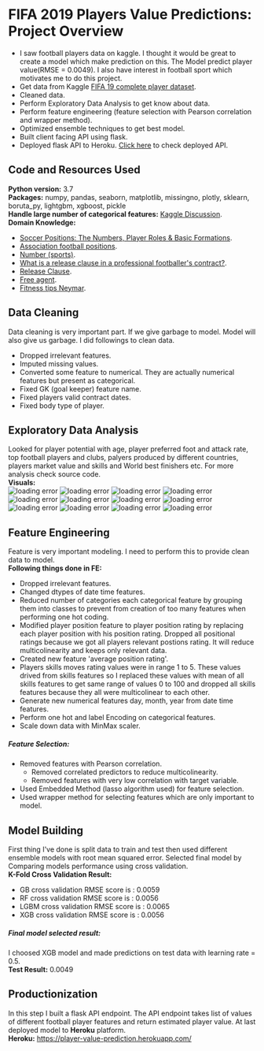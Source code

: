 # FIFA 2019 Players Value Predictions: Project Overview
* I saw football players data on kaggle. I thought it would be great to create a model which make prediction on this. The Model predict player value(RMSE = 0.0049). I also have interest in football sport which motivates me to do this project.
* Get data from Kaggle [FIFA 19 complete player dataset](https://www.kaggle.com/karangadiya/fifa19).
* Cleaned data.
* Perform Exploratory Data Analysis to get know about data.
* Perform feature engineering (feature selection with Pearson correlation and wrapper method).
* Optimized ensemble techniques to get best model.
* Built client facing API using flask.
* Deployed flask API to Heroku. [Click here](https://player-value-prediction.herokuapp.com/) to check deployed API.
## Code and Resources Used
**Python version:** 3.7 <br>
**Packages:** numpy, pandas, seaborn, matplotlib, missingno, plotly, sklearn, boruta_py, lightgbm, xgboost, pickle <br>
**Handle large number of categorical features:** [Kaggle Discussion](https://www.kaggle.com/getting-started/37489). <br>
**Domain Knowledge:** 
* [Soccer Positions: The Numbers, Player Roles & Basic Formations](https://protips.dickssportinggoods.com/sports-and-activities/soccer/soccer-positions-the-numbers-player-roles-basic-formations).
* [Association football positions](https://en.wikipedia.org/wiki/Association_football_positions).
* [Number (sports)](https://en.wikipedia.org/wiki/Number_(sports)).
* [What is a release clause in a professional footballer's contract?](https://www.quora.com/What-is-a-release-clause-in-a-professional-footballers-contract).
* [Release Clause](https://fifacareermodetips.com/fifa-18-transfer-guide/release-clause/).
* [Free agent](https://en.wikipedia.org/wiki/Free_agent).
* [Fitness tips Neymar](https://en.wikipedia.org/wiki/Free_agent).
## Data Cleaning
Data cleaning is very important part. If we give garbage to model. Model will also give us garbage. I did followings to clean data.
* Dropped irrelevant features.
* Imputed missing values.
* Converted some feature to numerical. They are actually numerical features but present as categorical.
* Fixed GK (goal keeper) feature name.
* Fixed players valid contract dates.
* Fixed body type of player.
## Exploratory Data Analysis
Looked for player potential with age, player preferred foot and attack rate, top football players and clubs, palyers produced by different countries, players market value and skills and World best finishers etc. For more analysis check source code.<br>
**Visuals:**<br>
![loading error](https://github.com/zeeshan-akram/FIFA-2019-Players-Value-Predictions/blob/master/player-potential-vs-age.png)
![loading error](https://github.com/zeeshan-akram/FIFA-2019-Players-Value-Predictions/blob/master/rating-vs-work-rate.png)
![loading error](https://github.com/zeeshan-akram/FIFA-2019-Players-Value-Predictions/blob/master/players-from-country.png)
![loading error](https://github.com/zeeshan-akram/FIFA-2019-Players-Value-Predictions/blob/master/remaining-contract-vs-wage.png)
![loading error](https://github.com/zeeshan-akram/FIFA-2019-Players-Value-Predictions/blob/master/top-finishers.png)
![loading error](https://github.com/zeeshan-akram/FIFA-2019-Players-Value-Predictions/blob/master/top-club-goal-keepers.png)
![loading error](https://github.com/zeeshan-akram/FIFA-2019-Players-Value-Predictions/blob/master/player-value-wage.png)
![loading error](https://github.com/zeeshan-akram/FIFA-2019-Players-Value-Predictions/blob/master/wage-vs-overall-rating.png)
![loading error](https://github.com/zeeshan-akram/FIFA-2019-Players-Value-Predictions/blob/master/player-fitness.png)
![loading error](https://github.com/zeeshan-akram/FIFA-2019-Players-Value-Predictions/blob/master/contract-duration.png)
![loading error](https://github.com/zeeshan-akram/FIFA-2019-Players-Value-Predictions/blob/master/club-rating-vs-potential.png)
![loading error](https://github.com/zeeshan-akram/FIFA-2019-Players-Value-Predictions/blob/master/market-value-vs-skills.png)
## Feature Engineering
Feature is very important modeling. I need to perform this to provide clean data to model.<br>
**Following things done in FE:**<br>
* Dropped irrelevant features.
* Changed dtypes of date time features.
* Reduced number of categories each categorical feature by grouping them into classes to prevent from creation of too many features when performing one hot coding.
* Modified player position feature to player position rating by replacing each player position with his position rating. Dropped all positional ratings because we got all players relevant postions rating. It will reduce multicolinearity and keeps only relevant data.
* Created new feature 'average position rating'.
* Players skills moves rating values were in range 1 to 5. These values drived from skills features so I replaced these values with mean of all skills features to get same range of values 0 to 100 and dropped all skills features because they all were multicolinear to each other. 
* Generate new numerical features day, month, year from date time features.
* Perform one hot and label Encoding on categorical features.
* Scale down data with MinMax scaler.
##### Feature Selection:
* Removed features with Pearson correlation.
  * Removed correlated predictors to reduce multicolinearity.
  * Removed features with very low correlation with target variable.
* Used Embedded Method (lasso algorithm used) for feature selection.
* Used wrapper method for selecting features which are only important to model.
## Model Building
First thing I've done is split data to train and test then used different ensemble models with root mean squared error. Selected final model by Comparing models performance using cross validation.<br>
**K-Fold Cross Validation Result:**<br>
* GB cross validation RMSE score is : 0.0059
* RF cross validation RMSE score is : 0.0056
* LGBM cross validation RMSE score is : 0.0065
* XGB cross validation RMSE score is : 0.0056
##### Final model selected result:
I choosed XGB model and made predictions on test data with learning rate = 0.5.<br>
**Test Result:**  0.0049
## Productionization
In this step I built a flask API endpoint. The API endpoint takes list of values of different football player features and return estimated player value. At last deployed model to **Heroku** platform.<br>
**Heroku:** https://player-value-prediction.herokuapp.com/

